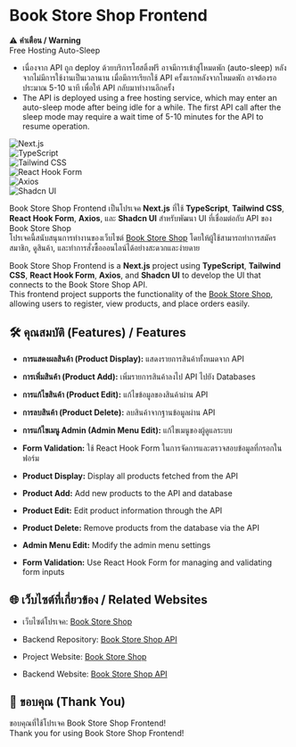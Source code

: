 # Book Store Shop Frontend

⚠️ **คำเตือน / Warning**  
Free Hosting Auto-Sleep  
- เนื่องจาก API ถูก deploy ด้วยบริการโฮสติ้งฟรี อาจมีการเข้าสู่โหมดพัก (auto-sleep) หลังจากไม่มีการใช้งานเป็นเวลานาน เมื่อมีการเรียกใช้ API ครั้งแรกหลังจากโหมดพัก อาจต้องรอประมาณ 5-10 นาที เพื่อให้ API กลับมาทำงานอีกครั้ง  
- The API is deployed using a free hosting service, which may enter an auto-sleep mode after being idle for a while. The first API call after the sleep mode may require a wait time of 5-10 minutes for the API to resume operation.

![Next.js](https://img.shields.io/badge/Next.js-000000?style=for-the-badge&logo=nextdotjs&logoColor=white)  
![TypeScript](https://img.shields.io/badge/TypeScript-3178C6?style=for-the-badge&logo=typescript&logoColor=white)  
![Tailwind CSS](https://img.shields.io/badge/Tailwind%20CSS-06B6D4?style=for-the-badge&logo=tailwindcss&logoColor=white)  
![React Hook Form](https://img.shields.io/badge/React%20Hook%20Form-6146E5?style=for-the-badge&logo=reacthookform&logoColor=white)  
![Axios](https://img.shields.io/badge/Axios-5A29E6?style=for-the-badge&logo=axios&logoColor=white)  
![Shadcn UI](https://img.shields.io/badge/Shadcn%20UI-F0F0F0?style=for-the-badge&logo=react&logoColor=black)

Book Store Shop Frontend เป็นโปรเจค **Next.js** ที่ใช้ **TypeScript**, **Tailwind CSS**, **React Hook Form**, **Axios**, และ **Shadcn UI** สำหรับพัฒนา UI ที่เชื่อมต่อกับ API ของ Book Store Shop  
โปรเจคนี้สนับสนุนการทำงานของเว็บไซต์ [Book Store Shop](https://books-store-shop.netlify.app) โดยให้ผู้ใช้สามารถทำการสมัครสมาชิก, ดูสินค้า, และทำการสั่งซื้อออนไลน์ได้อย่างสะดวกและง่ายดาย  

Book Store Shop Frontend is a **Next.js** project using **TypeScript**, **Tailwind CSS**, **React Hook Form**, **Axios**, and **Shadcn UI** to develop the UI that connects to the Book Store Shop API.  
This frontend project supports the functionality of the [Book Store Shop](https://books-store-shop.netlify.app), allowing users to register, view products, and place orders easily.

## 🛠 คุณสมบัติ (Features) / Features
- **การแสดงผลสินค้า (Product Display):** แสดงรายการสินค้าทั้งหมดจาก API  
- **การเพิ่มสินค้า (Product Add):** เพิ่มรายการสินค้าลงไป API ไปยัง Databases  
- **การแก้ไขสินค้า (Product Edit):** แก้ไขข้อมูลของสินค้าผ่าน API  
- **การลบสินค้า (Product Delete):** ลบสินค้าจากฐานข้อมูลผ่าน API  
- **การแก้ไขเมนู Admin (Admin Menu Edit):** แก้ไขเมนูของผู้ดูแลระบบ  
- **Form Validation:** ใช้ React Hook Form ในการจัดการและตรวจสอบข้อมูลที่กรอกในฟอร์ม  

- **Product Display:** Display all products fetched from the API  
- **Product Add:** Add new products to the API and database  
- **Product Edit:** Edit product information through the API  
- **Product Delete:** Remove products from the database via the API  
- **Admin Menu Edit:** Modify the admin menu settings  
- **Form Validation:** Use React Hook Form for managing and validating form inputs  

## 🌐 เว็บไซต์ที่เกี่ยวข้อง / Related Websites
- เว็บไซต์โปรเจค: [Book Store Shop](https://books-store-shop.netlify.app)  
- Backend Repository: [Book Store Shop API](https://github.com/Patiz-pao/book-store-api)  

- Project Website: [Book Store Shop](https://books-store-shop.netlify.app)  
- Backend Website: [Book Store Shop API](https://book-store-api-4mpr.onrender.com)  

## 🙏 ขอบคุณ (Thank You)
ขอบคุณที่ใช้โปรเจค Book Store Shop Frontend!  
Thank you for using Book Store Shop Frontend!
